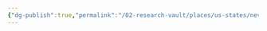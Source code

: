 ```yaml
---
{"dg-publish":true,"permalink":"/02-research-vault/places/us-states/nevada/","created":"2025-08-19T22:00:27.000-04:00","updated":"2025-08-19T22:09:29.957-04:00"}
---
```



